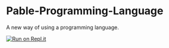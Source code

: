 # Pable-Programming-Language
A new way of using a programming language.

[![Run on Repl.it](https://repl.it/badge/github/corigan01/Pable-Programming-Language)](https://repl.it/github/corigan01/Pable-Programming-Language)